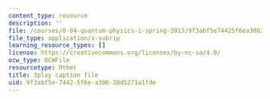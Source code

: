 ```yaml
---
content_type: resource
description: ''
file: /courses/8-04-quantum-physics-i-spring-2013/9f3abf5e74425f6ea30620d5271a1fde_SZlnoxak4xM.vtt
file_type: application/x-subrip
learning_resource_types: []
license: https://creativecommons.org/licenses/by-nc-sa/4.0/
ocw_type: OCWFile
resourcetype: Other
title: 3play caption file
uid: 9f3abf5e-7442-5f6e-a306-20d5271a1fde
---
```

